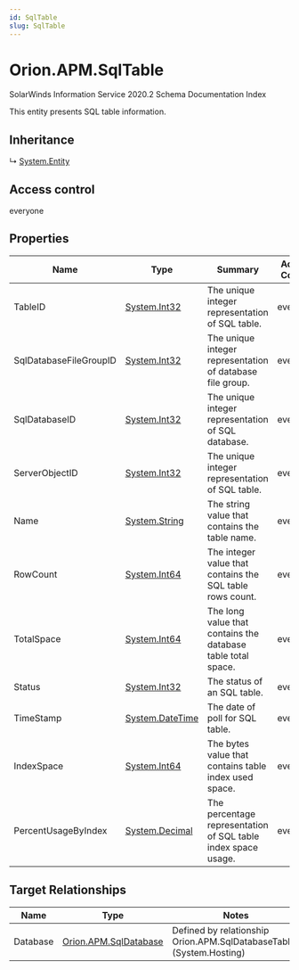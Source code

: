 ```yaml
---
id: SqlTable
slug: SqlTable
---
```


# Orion.APM.SqlTable

SolarWinds Information Service 2020.2 Schema Documentation Index

This entity presents SQL table information.

## Inheritance

↳ [System.Entity](./../System/Entity)

## Access control

everyone

## Properties

| Name | Type | Summary | Access Control |
| ------ | ------ | ------ | ------ |
| TableID | [System.Int32](https://docs.microsoft.com/en-us/dotnet/api/system.int32) | The unique integer representation of SQL table. | everyone |
| SqlDatabaseFileGroupID | [System.Int32](https://docs.microsoft.com/en-us/dotnet/api/system.int32) | The unique integer representation of database file group. | everyone |
| SqlDatabaseID | [System.Int32](https://docs.microsoft.com/en-us/dotnet/api/system.int32) | The unique integer representation of SQL database. | everyone |
| ServerObjectID | [System.Int32](https://docs.microsoft.com/en-us/dotnet/api/system.int32) | The unique integer representation of SQL table. | everyone |
| Name | [System.String](https://docs.microsoft.com/en-us/dotnet/api/system.string) | The string value that contains the table name. | everyone |
| RowCount | [System.Int64](https://docs.microsoft.com/en-us/dotnet/api/system.int64) | The integer value that contains the SQL table rows count. | everyone |
| TotalSpace | [System.Int64](https://docs.microsoft.com/en-us/dotnet/api/system.int64) | The long value that contains the database table total space. | everyone |
| Status | [System.Int32](https://docs.microsoft.com/en-us/dotnet/api/system.int32) | The status of an SQL table. | everyone |
| TimeStamp | [System.DateTime](https://docs.microsoft.com/en-us/dotnet/api/system.datetime) | The date of poll for SQL table. | everyone |
| IndexSpace | [System.Int64](https://docs.microsoft.com/en-us/dotnet/api/system.int64) | The bytes value that contains table index used space. | everyone |
| PercentUsageByIndex | [System.Decimal](https://docs.microsoft.com/en-us/dotnet/api/system.decimal) | The percentage representation of SQL table index space usage. | everyone |

## Target Relationships

| Name | Type | Notes |
| ------ | ------ | ------ |
| Database | [Orion.APM.SqlDatabase](./../Orion.APM/SqlDatabase) | Defined by relationship Orion.APM.SqlDatabaseTables (System.Hosting) |

